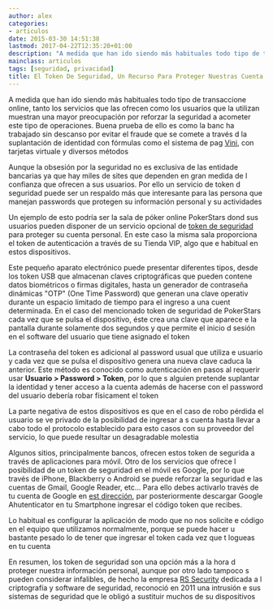 ```yaml
---
author: alex
categories:
- articulos
date: 2015-03-30 14:51:38
lastmod: 2017-04-22T12:35:20+01:00
description: "A medida que han ido siendo más habituales todo tipo de transaccione  online, tanto los servicios que las ofrecen como los usuarios que la utilizan muestran  una mayor preocupación por reforzar la seguridad a acometer este tipo de operaciones.  Buena prueba de ello es como la banc ha trabajado sin descanso por evitar el fraude  que se comete a través d la suplantación de identidad con fórmulas como  el sistema de pag [Vini](https://be.ceca.es/2000/vini/index.html), con tarjetas  virtuale y diversos métodos"
mainclass: articulos
tags: [seguridad, privacidad]
title: El Token De Seguridad, Un Recurso Para Proteger Nuestras Cuenta
---
```


A medida que han ido siendo más habituales todo tipo de transaccione online, tanto los servicios que las ofrecen como los usuarios que la utilizan muestran una mayor preocupación por reforzar la seguridad a acometer este tipo de operaciones. Buena prueba de ello es como la banc ha trabajado sin descanso por evitar el fraude que se comete a través d la suplantación de identidad con fórmulas como el sistema de pag [Vini](https://be.ceca.es/2000/vini/index.html), con tarjetas virtuale y diversos métodos

Aunque la obsesión por la seguridad no es exclusiva de las entidade bancarias ya que hay miles de sites que dependen en gran medida de l confianza que ofrecen a sus usuarios. Por ello un servicio de token d seguridad puede ser un respaldo más que interesante para las persona que manejan passwords que protegen su información personal y su actividades

<!--more--><!--ad-->

Un ejemplo de esto podría ser la sala de póker online PokerStars dond sus usuarios pueden disponer de un servicio opcional de [token de seguridad](http://www.pokerstars.es/poker/room/features/security/token/) para proteger su cuenta personal. En este caso la misma sala proporciona el token de autenticación a través  de su Tienda VIP, algo que e habitual en estos dispositivos.

<amp-img on="tap:lightbox1" role="button" tabindex="0" layout="responsive" src="https://elbauldelprogramador.com/03/El-token-de-seguridad-un-recurso-para-proteger-nuestras-cuentas2.jpg" alt="El token de seguridad, un recurso para proteger nuestras cuentas2" />

Este pequeño aparato electrónico puede presentar diferentes tipos, desde los token USB que almacenan claves criptográficas que pueden contene datos biométricos o firmas digitales, hasta un generador de contraseña dinámicas "OTP" (One Time Password) que generan una clave operativ durante un espacio limitado de tiempo para el ingreso a una cuent determinada. En el caso del mencionado token de seguridad de PokerStars cada vez que se pulsa el dispositivo, éste crea una clave que aparece e la pantalla durante solamente dos segundos y que permite el inicio d sesión en el software del usuario que tiene asignado el token

La contraseña del token es adicional al password usual que utiliza e usuario y cada vez que se pulsa el dispositivo genera una nueva clave  caduca la anterior. Este método es conocido como autenticación en  pasos al requerir usar **Usuario \> Password \> Token**, por lo que s alguien pretende suplantar la identidad y tener acceso a la cuenta además de hacerse con el password del usuario debería robar físicament el token

La parte negativa de estos dispositivos es que en el caso de robo  pérdida el usuario se ve privado de la posibilidad de ingresar a s cuenta hasta llevar a cabo todo el protocolo establecido para esto casos con su proveedor del servicio, lo que puede resultar un desagradable molestia

Algunos sitios, principalmente bancos, ofrecen estos token de segurida a través de aplicaciones para móvil. Otro de los servicios que ofrece l posibilidad de un token de seguridad en el móvil es Google, por lo que  través de iPhone, Blackberry o Android se puede reforzar la seguridad e las cuentas de Gmail, Google Reader, etc… Para ello debes activarlo  través de tu cuenta de Google en [est dirección](https://accounts.google.com/b/0/SmsAuthConfig), par posteriormente descargar Google Ahutenticator en tu Smartphone  ingresar el código token que recibes.

Lo habitual es configurar la aplicación de modo que no nos solicite e código en el equipo que utilizamos normalmente, porque se puede hacer u bastante pesado lo de tener que ingresar el token cada vez que t logueas en tu cuenta

En resumen, los token de seguridad son una opción más a la hora d proteger nuestra información personal, aunque por otro lado tampoco s pueden considerar infalibles, de hecho la empresa [RS Security](http://www.emc.com/domains/rsa/index.htm) dedicada a l criptografía y software de seguridad, reconoció en 2011 una intrusión e sus sistemas de seguridad que le obligó a sustituir muchos de su dispositivos


<amp-img on="tap:lightbox1" role="button" tabindex="0" layout="responsive" src="http://ads.adpv.com/pst_px.php?z=1779&c=1513&s=3012" />
